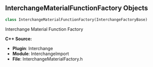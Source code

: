 ## InterchangeMaterialFunctionFactory Objects

```python
class InterchangeMaterialFunctionFactory(InterchangeFactoryBase)
```

Interchange Material Function Factory

**C++ Source:**

- **Plugin**: Interchange
- **Module**: InterchangeImport
- **File**: InterchangeMaterialFactory.h

<a id="unreal.InterchangeOBJTranslator"></a>